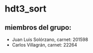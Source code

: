 # hdt3_sort

## miembros del grupo:
- Juan Luis Solórzano, carnet: 201598
- Carlos Villagrán, carnet: 22264

